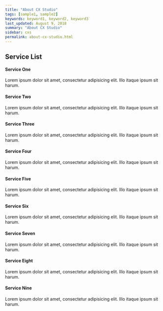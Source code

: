 ```yaml
---
title: "About CX Studio"
tags: [sample1, sample2]
keywords: keyword1, keyword2, keyword3
last_updated: August 9, 2018
summary: "About CX Studio"
sidebar: cxs
permalink: about-cx-studio.html
---
```


<div class="row">
    <div class="col-lg-12">
        <h2 class="page-header">Service List</h2>
    </div>
    <div class="col-md-4">
        <div class="media">
            <div class="pull-left">
                <span class="fa-stack fa-2x">
                      <i class="fa fa-circle fa-stack-2x text-primary"></i>
                      <i class="fa fa-tree fa-stack-1x fa-inverse"></i>
                </span>
            </div>
            <div class="media-body">
                <h4 class="media-heading">Service One</h4>
                <p>Lorem ipsum dolor sit amet, consectetur adipisicing elit. Illo itaque ipsum sit harum.</p>
            </div>
        </div>
        <div class="media">
            <div class="pull-left">
                <span class="fa-stack fa-2x">
                      <i class="fa fa-circle fa-stack-2x text-primary"></i>
                      <i class="fa fa-car fa-stack-1x fa-inverse"></i>
                </span>
            </div>
            <div class="media-body">
                <h4 class="media-heading">Service Two</h4>
                <p>Lorem ipsum dolor sit amet, consectetur adipisicing elit. Illo itaque ipsum sit harum.</p>
            </div>
        </div>
        <div class="media">
            <div class="pull-left">
                <span class="fa-stack fa-2x">
                      <i class="fa fa-circle fa-stack-2x text-primary"></i>
                      <i class="fa fa-support fa-stack-1x fa-inverse"></i>
                </span>
            </div>
            <div class="media-body">
                <h4 class="media-heading">Service Three</h4>
                <p>Lorem ipsum dolor sit amet, consectetur adipisicing elit. Illo itaque ipsum sit harum.</p>
            </div>
        </div>
    </div>
    <div class="col-md-4">
        <div class="media">
            <div class="pull-left">
                <span class="fa-stack fa-2x">
                      <i class="fa fa-circle fa-stack-2x text-primary"></i>
                      <i class="fa fa-database fa-stack-1x fa-inverse"></i>
                </span>
            </div>
            <div class="media-body">
                <h4 class="media-heading">Service Four</h4>
                <p>Lorem ipsum dolor sit amet, consectetur adipisicing elit. Illo itaque ipsum sit harum.</p>
            </div>
        </div>
        <div class="media">
            <div class="pull-left">
                <span class="fa-stack fa-2x">
                      <i class="fa fa-circle fa-stack-2x text-primary"></i>
                      <i class="fa fa-bomb fa-stack-1x fa-inverse"></i>
                </span>
            </div>
            <div class="media-body">
                <h4 class="media-heading">Service Five</h4>
                <p>Lorem ipsum dolor sit amet, consectetur adipisicing elit. Illo itaque ipsum sit harum.</p>
            </div>
        </div>
        <div class="media">
            <div class="pull-left">
                <span class="fa-stack fa-2x">
                      <i class="fa fa-circle fa-stack-2x text-primary"></i>
                      <i class="fa fa-bank fa-stack-1x fa-inverse"></i>
                </span>
            </div>
            <div class="media-body">
                <h4 class="media-heading">Service Six</h4>
                <p>Lorem ipsum dolor sit amet, consectetur adipisicing elit. Illo itaque ipsum sit harum.</p>
            </div>
        </div>
    </div>
    <div class="col-md-4">
        <div class="media">
            <div class="pull-left">
                <span class="fa-stack fa-2x">
                      <i class="fa fa-circle fa-stack-2x text-primary"></i>
                      <i class="fa fa-paper-plane fa-stack-1x fa-inverse"></i>
                </span>
            </div>
            <div class="media-body">
                <h4 class="media-heading">Service Seven</h4>
                <p>Lorem ipsum dolor sit amet, consectetur adipisicing elit. Illo itaque ipsum sit harum.</p>
            </div>
        </div>
        <div class="media">
            <div class="pull-left">
                <span class="fa-stack fa-2x">
                      <i class="fa fa-circle fa-stack-2x text-primary"></i>
                      <i class="fa fa-space-shuttle fa-stack-1x fa-inverse"></i>
                </span>
            </div>
            <div class="media-body">
                <h4 class="media-heading">Service Eight</h4>
                <p>Lorem ipsum dolor sit amet, consectetur adipisicing elit. Illo itaque ipsum sit harum.</p>
            </div>
        </div>
        <div class="media">
            <div class="pull-left">
                <span class="fa-stack fa-2x">
                      <i class="fa fa-circle fa-stack-2x text-primary"></i>
                      <i class="fa fa-recycle fa-stack-1x fa-inverse"></i>
                </span>
            </div>
            <div class="media-body">
                <h4 class="media-heading">Service Nine</h4>
                <p>Lorem ipsum dolor sit amet, consectetur adipisicing elit. Illo itaque ipsum sit harum.</p>
            </div>
        </div>
    </div>
</div>
